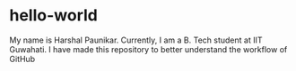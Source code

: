 # hello-world

My name is Harshal Paunikar. Currently, I am a B. Tech student at IIT Guwahati. I have made this repository to better understand the workflow of GitHub
